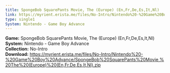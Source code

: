 ```yaml
---
title: SpongeBob SquarePants Movie, The (Europe) (En,Fr,De,Es,It,Nl)
link: https://myrient.erista.me/files/No-Intro/Nintendo%20-%20Game%20Boy%20Advance/SpongeBob%20SquarePants%20Movie,%20The%20(Europe)%20(En,Fr,De,Es,It,Nl).zip
type: single1
System: Nintendo - Game Boy Advance
---
```

<b>Game:</b> SpongeBob SquarePants Movie, The (Europe) (En,Fr,De,Es,It,Nl)<br>
<b>System:</b> Nintendo - Game Boy Advance<br>
<b>Collection:</b> No-Intro<br>
<b>Download:</b> https://myrient.erista.me/files/No-Intro/Nintendo%20-%20Game%20Boy%20Advance/SpongeBob%20SquarePants%20Movie,%20The%20(Europe)%20(En,Fr,De,Es,It,Nl).zip
